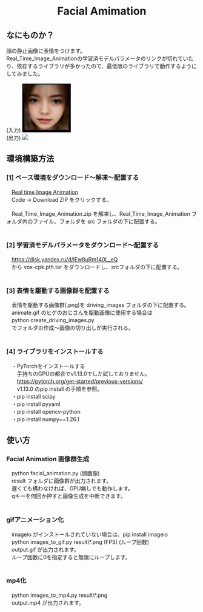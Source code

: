 <html lang="ja">
    <head>
        <meta charset="utf-8" />
    </head>
    <body>
        <h1><center>Facial Amimation</center></h1>
        <h2>なにものか？</h2>
        <p>
            顔の静止画像に表情をつけます。<br>
            Real_Time_Image_Animationの学習済モデルパラメータのリンクが切れていたり、依存するライブラリが多かったので、最低限のライブラリで動作するようにしてみました。<br>
            <br>
            (入力)
            <img src="images/input.png"><br>
            (出力)
            <img src="images/output.gif"><br>
        </p>
        <h2>環境構築方法</h2>
        <p>
            <h3>[1] ベース環境をダウンロード～解凍～配置する</h3>
            　<a href="https://github.com/anandpawara/Real_Time_Image_Animation">Real time Image Animation</a><br>
            　Code → Download ZIP をクリックする。<br>
            <br>
            　Real_Time_Image_Animation.zip を解凍し、Real_Time_Image_Animation フォルダ内のファイル、フォルダを src フォルダの下に配置する。<br>
            <br>
            <h3>[2] 学習済モデルパラメータをダウンロード～配置する</h3>
            　<a href="https://disk.yandex.ru/d/lEw8uRm140L_eQ">https://disk.yandex.ru/d/lEw8uRm140L_eQ</a><br>
            　から vox-cpk.pth.tar をダウンロードし、srcフォルダの下に配置する。<br>
            <br>
            <h3>[3] 表情を駆動する画像群を配置する</h3>
            　表情を駆動する画像群(.png)を driving_images フォルダの下に配置する。<br>
            　animate.gif のヒゲのおじさんを駆動画像に使用する場合は<br>
            　python create_driving_images.py <br>
            　でフォルダの作成～画像の切り出しが実行される。<br>
            <br>
            <h3>[4] ライブラリをインストールする</h3>
            　・PyTorchをインストールする<br>
            　　手持ちのGPUの都合でv1.13.0でしか試しておりません。<br>
            　　<a href="https://pytorch.org/get-started/previous-versions/">https://pytorch.org/get-started/previous-versions/</a><br>
            　　v1.13.0 のpip install の手順を参照。<br>
            　・pip install scipy<br>
            　・pip install pyyaml<br>
            　・pip install opencv-python<br>
            　・pip install numpy==1.26.1<br>
        </p>
        <h2>使い方</h2>
        <p>
            <h3>Facial Animation 画像群生成</h3>
            　python facial_animation.py (顔画像)<br>
            　result フォルダに画像群が出力されます。<br>
            　遅くても構わなければ、GPU無しでも動作します。<br>
            　qキーを何回か押すと画像生成を中断できます。<br>
            <br>
            <h3>gifアニメーション化</h3>
            　imageio がインストールされていない場合は、pip install imageio<br>
            　python images_to_gif.py result\*.png (FPS) (ループ回数)<br>
            　output.gif が出力されます。<br>
            　ループ回数に0を指定すると無限にループします。<br>
            <br>
            <h3>mp4化</h3>
            　python images_to_mp4.py result\*.png<br>
            　output.mp4 が出力されます。<br> 
        </p>
    </body>
</html>
